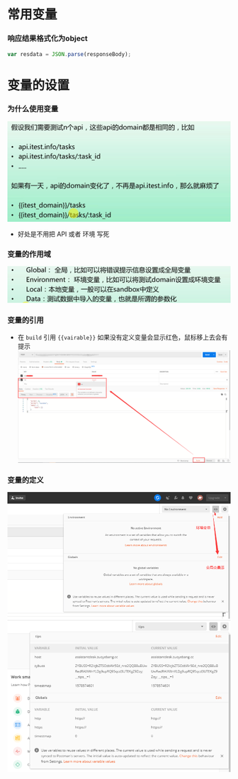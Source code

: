 # 常用变量

### 响应结果格式化为object 
```javascript
var resdata = JSON.parse(responseBody);
```



# 变量的设置
### 为什么使用变量
![文档说明](./images/v1.png)
- 好处是不用把 API 或者 环境 写死

### 变量的作用域
![文档说明](./images/v2.png)


### 变量的引用
- 在 `build` 引用 `{{vairable}}` 如果没有定义变量会显示红色，鼠标移上去会有提示
![文档说明](./images/v4.png)


### 变量的定义
![文档说明](./images/v5.png)
![文档说明](./images/v6.png)

